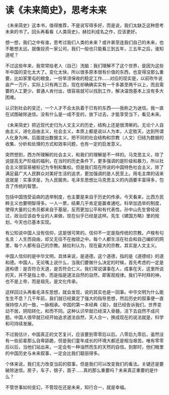 读《未来简史》，思考未来
====
《未来简史》这本书，值得推荐，不是说写得多好，而是说，我们太缺乏这种思考未来的书了。回头再看看《人类简史》，赫拉利成名之作，应该更好。

想一想，我们之中有谁，思考过我们人类的未来？或许甚至连我们自己的未来，也不敢想太远。就像投资一家公司，我们一般也只能看三到五年，三五年之后，谁知道呢？

不过这些年来，我常常给老人（自己）洗脑：我们理解不了这个世界，是因为这些年中国的变化太大了。变化太快，所以很多原本很有价值的东西，也变得没那么重要，比如家里屯的粮食，一份旱涝保收的稳定工作……对应的现实是，以前吹牛说亩产一万斤，实际上只有两三百，现在却确确实实有一千多甚至两千以上，而且需要的人工更少。普通人肯付出，很容易就可以找到工作，解决温饱基本上没有多大困难。

认识到社会的变迁，一个人才不会太执着于已有的东西——我称之为迷信。我一直在试图破除迷信。没有什么是一成不变的，放下过去，才能享受当下，看见未来。

《未来简史》把近现代史归为人文主义的历史，结构上还是很清晰的。无论个人自由主义，进化自由主义，社会主义，本质上都是说以人为本，人定胜天，达到所谓人化身为神。后面提出数据主义，把不同的社会结构和宗教（人文）归结为数据的收集、分析和处理的方式和效率问题，也有一定的启发意义。

突然想到，西方所理解的社会主义，和我们的理解是不一样的。马克思主义，除了说提高无产阶级的福利，在当时的历史条件下，更多强调的是阶级和暴力，所以社会主义很容易被标记为专制和集权。但是我们现在所说的中国特色社会主义，除了满足最广大人民群众对美好生活的追求，更加强调的是人民至上。用毛主席的话来说就是：实事求是，为人民服务。毛泽东思想比马克思主义的内涵要丰富得多，包含了传统的智慧。

包括中国饱受诟病的选举制度，也主要是来自于历史的传承，今天看来，比西方民粹主义也要明智得多。一人一票，结果几乎肯定是赢者通吃。科举加选举的制度，使得大量的公务员都来自于基层，反而更加公平和有代表性。孙中山先生曾经说过，政治应该由专业的人来做，现在似乎已经是这样。先生《建国方略》里的规划，今天也已基本实现。

有公知说中国人没有信仰，这是很可笑的。信仰不一定是指传统的宗教。卢梭有句名言：人生而自由，却又无往不在枷锁之中。每个人都生活在社会和自己编织的网里，每个人都有自己的宗教。赫拉利认为，现在最大的宗教，其实是人文主义。

中国人信仰的是中华文明，具体来说，是道德。这个道德，指的是《道德经》的道和德。中国人，无论嘴上说什么，当我们要做什么决定的时候，首先考虑的一定是道和德：​是否符合天道，是否符合仁义。我们常说谋事在人，成事在天，这里所说的天，并不是指上帝，而是指是道法自然的自然，即客观规律。我们平时拜的神，也不是上帝，而是祖先，是文化传承。

这样回过头再看毛泽东思想，就会发现，说的其实也是一回事。中华文明为什么能生生不息？几千年前，我们就已经奠定了强大的指导思想，然后历史的叙事便一直保持惊人的一致，一脉相承。中国的第一本经典《易》，就已经告诉我们，世界变动不居，阴阳转化，和而不同。这种认识早就已经深入骨髓，活下去自然不成问题。中国人很早就已经开始追求道法自然，天人合一，换成现在的说法就是，科学和可持续发展。

不过我估计，中国真正的文艺复兴，应该要到零零后以后。八零后九零后，虽然没有一些前辈那么自卑舔跪，但是我们童年成长的环境大都还是相当艰苦。唯有零零后以后，当他们站出来，一定会有一种油然而生的天然的自信。到那时，他们眼里的中国历史与未来叙事，一定会比我们靓丽得多。

个体来说，我们无力改变当前的叙事，但是我们可以改变我们的看法。关键还是要破除迷信。房子，车子，银子，面子……真的那么重要吗？未来真正重要的是什么？

不管世事如何变幻，不管现在还是未来，知行合一，就是幸福。